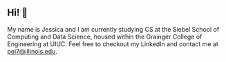 ## Hi! 👋
My name is Jessica and I am currently studying CS at the Siebel School of Computing and Data Science, housed within the Grainger College of Engineering at UIUC. Feel free to checkout my LinkedIn and contact me at pei7@illinois.edu. 

<!--
**jessica-pei8/jessica-pei8** is a ✨ _special_ ✨ repository because its `README.md` (this file) appears on your GitHub profile.

Here are some ideas to get you started:

- 🔭 I’m currently working on ...
- 🌱 I’m currently learning ...
- 👯 I’m looking to collaborate on ...
- 🤔 I’m looking for help with ...
- 💬 Ask me about ...
- 📫 How to reach me: ...
- 😄 Pronouns: ...
- ⚡ Fun fact: ...
-->
